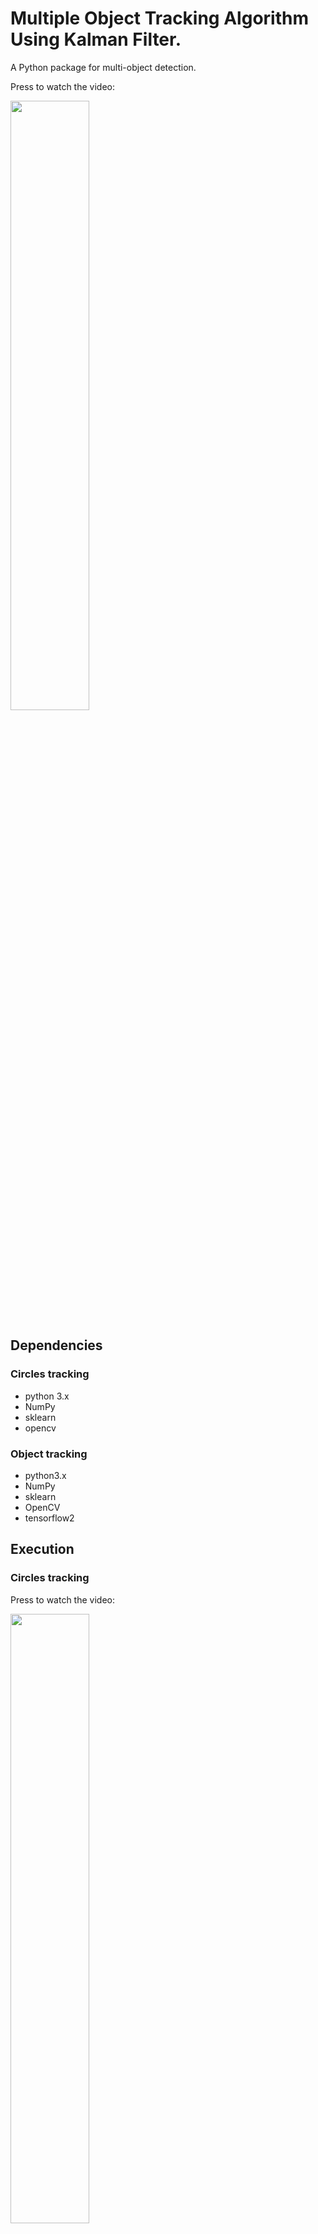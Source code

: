 


# Multiple Object Tracking Algorithm Using Kalman Filter.


A Python package for multi-object detection.


Press to watch the video:

[<img src="http://i3.ytimg.com/vi/4F954rXDHiA/hqdefault.jpg" width="50%">](https://www.youtube.com/watch?v=4F954rXDHiA)



## Dependencies

### Circles tracking

- python 3.x
- NumPy
- sklearn
- opencv

### Object tracking

- python3.x
- NumPy
- sklearn
- OpenCV
- tensorflow2


## Execution


### Circles tracking


Press to watch the video:

[<img src="http://i3.ytimg.com/vi/f1iMJtOTRtE/hqdefault.jpg" width="50%">](https://www.youtube.com/watch?v=f1iMJtOTRtE)




#### Create and track data simultaneously

This option creates random sample data while tracking the data simultaneously.

To run:

```bash
python createAndTrackSimpleData.py --ball {Number of circles to track}
```

- ball: int. Number of balls to track. The default value is set to 5.

#### Create data

This option creates a short video of multiple circles randomly moving.

To run:

```bash
python createSimpleData.py --name {Name of the file} --ball {Number of circles to track}
```

- name: str. The name of the video this code creates. Defalut name is "ex5". The file will be saved
in the video folder in "avi" format.
- ball: int. Number of balls to track. The default value is set to 5.

#### Track data

This option opens a short video of multiple circles randomly moving and tracking them.

To run:

```bash
python simpleMultiTracker.py --name {Name of the file} --save {True or False} 
```

- name: str. The name of the video this code reads. Defalut name is "ex5.avi". 
- save: bool. True for saving the file and False for not. The default value is set to False. 
if set to True, saves the file in the "savedVideo" folder.

### Object tracking

#### Pre-Execution step

- This package uses a yolov3 model. The yolov3 model was generated following this tutorial:

[implementation-of-yolov3-simplified](https://www.analyticsvidhya.com/blog/2021/06/implementation-of-yolov3-simplified/)

- The model's name is "yolo_darknet" and is saved in the "model" file.
- The classes' names are located in the "data" folder.

In the case of using another model, change MODEL_SIZE (image input size) values in "yoloDetector.py" to the relevant ones.

#### Track data

This option opens a short video of multiple moving objects and tracks them.

To run:

```bash
python yoloMultiTracker.py --VideoName {Name of the file} --save {True or False} 
```

- name: str. The name of the video this code reads. Defalut name is "video/1.mp4". 
- save: bool. "True" for saving the file and "False" for not. The default value is set to False. 
if set to True, saves the file in the "savedVideo" folder.






